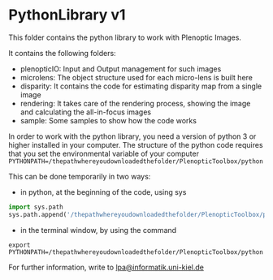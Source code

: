 # PythonLibrary v1

This folder contains the python library to work with Plenoptic Images. 

It contains the following folders:
- plenopticIO: Input and Output management for such images
- microlens: The object structure used for each micro-lens is built here
- disparity: It contains the code for estimating disparity map from a single image
- rendering: It takes care of the rendering process, showing the image and calculating the all-in-focus images
- sample: Some samples to show how the code works

In order to work with the python library, you need a version of python 3 or higher installed in your computer.
The structure of the python code requires that you set the environmental variable of your computer 
`PYTHONPATH=/thepathwhereyoudownloadedthefolder/PlenopticToolbox/python`

This can be done temporarily in two ways:
- in python, at the beginning of the code, using sys
```python
import sys.path
sys.path.append('/thepathwhereyoudownloadedthefolder/PlenopticToolbox/python')
```
- in the terminal window, by using the command
```
export PYTHONPATH=/thepathwhereyoudownloadedthefolder/PlenopticToolbox/python
```


For further information, write to lpa@informatik.uni-kiel.de
